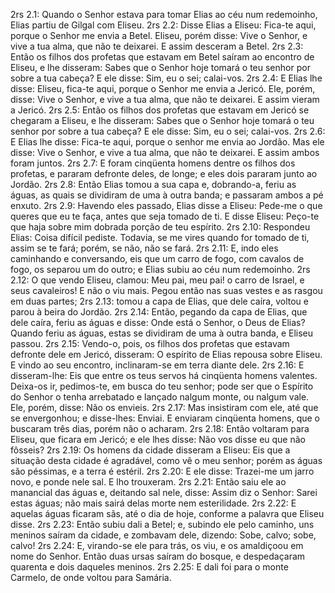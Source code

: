 2rs 2.1: Quando o Senhor estava para tomar Elias ao céu num redemoinho, Elias partiu de Gilgal com Eliseu.
2rs 2.2: Disse Elias a Eliseu: Fica-te aqui, porque o Senhor me envia a Betel. Eliseu, porém disse: Vive o Senhor, e vive a tua alma, que não te deixarei. E assim desceram a Betel.
2rs 2.3: Então os filhos dos profetas que estavam em Betel saíram ao encontro de Eliseu, e lhe disseram: Sabes que o Senhor hoje tomará o teu senhor por sobre a tua cabeça? E ele disse: Sim, eu o sei; calai-vos.
2rs 2.4: E Elias lhe disse: Eliseu, fica-te aqui, porque o Senhor me envia a Jericó. Ele, porém, disse: Vive o Senhor, e vive a tua alma, que não te deixarei. E assim vieram a Jericó.
2rs 2.5: Então os filhos dos profetas que estavam em Jericó se chegaram a Eliseu, e lhe disseram: Sabes que o Senhor hoje tomará o teu senhor por sobre a tua cabeça? E ele disse: Sim, eu o sei; calai-vos.
2rs 2.6: E Elias lhe disse: Fica-te aqui, porque o senhor me envia ao Jordão. Mas ele disse: Vive o Senhor, e vive a tua alma, que não te deixarei. E assim ambos foram juntos.
2rs 2.7: E foram cinqüenta homens dentre os filhos dos profetas, e pararam defronte deles, de longe; e eles dois pararam junto ao Jordão.
2rs 2.8: Então Elias tomou a sua capa e, dobrando-a, feriu as águas, as quais se dividiram de uma à outra banda; e passaram ambos a pé enxuto.
2rs 2.9: Havendo eles passado, Elias disse a Eliseu: Pede-me o que queres que eu te faça, antes que seja tomado de ti. E disse Eliseu: Peço-te que haja sobre mim dobrada porção de teu espírito.
2rs 2.10: Respondeu Elias: Coisa difícil pediste. Todavia, se me vires quando for tomado de ti, assim se te fará; porém, se não, não se fará.
2rs 2.11: E, indo eles caminhando e conversando, eis que um carro de fogo, com cavalos de fogo, os separou um do outro; e Elias subiu ao céu num redemoinho.
2rs 2.12: O que vendo Eliseu, clamou: Meu pai, meu pai! o carro de Israel, e seus cavaleiros! E não o viu mais. Pegou então nas suas vestes e as rasgou em duas partes;
2rs 2.13: tomou a capa de Elias, que dele caíra, voltou e parou à beira do Jordão.
2rs 2.14: Então, pegando da capa de Elias, que dele caíra, feriu as águas e disse: Onde está o Senhor, o Deus de Elias? Quando feriu as águas, estas se dividiram de uma à outra banda, e Eliseu passou.
2rs 2.15: Vendo-o, pois, os filhos dos profetas que estavam defronte dele em Jericó, disseram: O espírito de Elias repousa sobre Eliseu. E vindo ao seu encontro, inclinaram-se em terra diante dele.
2rs 2.16: E disseram-lhe: Eis que entre os teus servos há cinqüenta homens valentes. Deixa-os ir, pedimos-te, em busca do teu senhor; pode ser que o Espírito do Senhor o tenha arrebatado e lançado nalgum monte, ou nalgum vale. Ele, porém, disse: Não os envieis.
2rs 2.17: Mas insistiram com ele, até que se envergonhou; e disse-lhes: Enviai. E enviaram cinqüenta homens, que o buscaram três dias, porém não o acharam.
2rs 2.18: Então voltaram para Eliseu, que ficara em Jericó; e ele lhes disse: Não vos disse eu que não fôsseis?
2rs 2.19: Os homens da cidade disseram a Eliseu: Eis que a situação desta cidade é agradável, como vê o meu senhor; porém as águas são péssimas, e a terra é estéril.
2rs 2.20: E ele disse: Trazei-me um jarro novo, e ponde nele sal. E lho trouxeram.
2rs 2.21: Então saiu ele ao manancial das águas e, deitando sal nele, disse: Assim diz o Senhor: Sarei estas águas; não mais sairá delas morte nem esterilidade.
2rs 2.22: E aquelas águas ficaram sãs, até o dia de hoje, conforme a palavra que Eliseu disse.
2rs 2.23: Então subiu dali a Betel; e, subindo ele pelo caminho, uns meninos saíram da cidade, e zombavam dele, dizendo: Sobe, calvo; sobe, calvo!
2rs 2.24: E, virando-se ele para trás, os viu, e os amaldiçoou em nome do Senhor. Então duas ursas saíram do bosque, e despedaçaram quarenta e dois daqueles meninos.
2rs 2.25: E dali foi para o monte Carmelo, de onde voltou para Samária.
